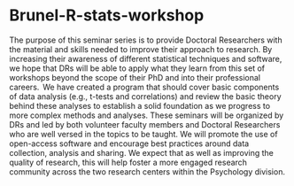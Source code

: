 # Brunel-R-stats-workshop

The purpose of this seminar series is to provide Doctoral Researchers with the material and skills needed to improve their approach to research. By increasing their awareness of different statistical techniques and software, we hope that DRs will be able to apply what they learn from this set of workshops beyond the scope of their PhD and into their professional careers. 
We have created a program that should cover basic components of data analysis (e.g., t-tests and correlations) and review the basic theory behind these analyses to establish a solid foundation as we progress to more complex methods and analyses. These seminars will be organized by DRs and led by both volunteer faculty members and Doctoral Researchers who are well versed in the topics to be taught. We will promote the use of open-access software and encourage best practices around data collection, analysis and sharing. We expect that as well as improving the quality of research, this will help foster a more engaged research community across the two research centers within the Psychology division. 
